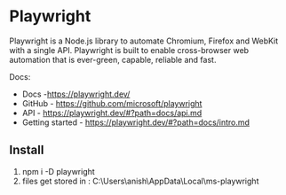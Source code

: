 # Playwright

Playwright is a Node.js library to automate Chromium, Firefox and WebKit with a single API. Playwright is built to enable cross-browser web automation that is ever-green, capable, reliable and fast.

Docs:
- Docs -https://playwright.dev/
- GitHub - https://github.com/microsoft/playwright
-  API - https://playwright.dev/#?path=docs/api.md
- Getting started - https://playwright.dev/#?path=docs/intro.md

## Install

1. npm i -D playwright
2. files get stored in : C:\Users\anish\AppData\Local\ms-playwright

